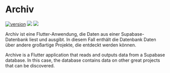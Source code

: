 # Archiv

[![version](https://img.shields.io/badge/version-1.0.1-blue)](https://github.com/OptixWolf/Archiv/releases/latest)
[![](https://img.shields.io/github/downloads/OptixWolf/Archiv/total)](https://github.com/OptixWolf/Archiv/releases/latest)
[![](https://img.shields.io/discord/1107109693165416588?logo=discord)](https://discord.com/invite/KW7GWQfKaj)

Archiv ist eine Flutter-Anwendung, die Daten aus einer Supabase-Datenbank liest und ausgibt.
In diesem Fall enthält die Datenbank Daten über andere großartige Projekte, die entdeckt werden können.

Archive is a Flutter application that reads and outputs data from a Supabase database.
In this case, the database contains data on other great projects that can be discovered.
